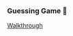 ### Guessing Game 🦀

[Walkthrough](https://doc.rust-lang.org/book/ch02-00-guessing-game-tutorial.html#generating-a-secret-number)